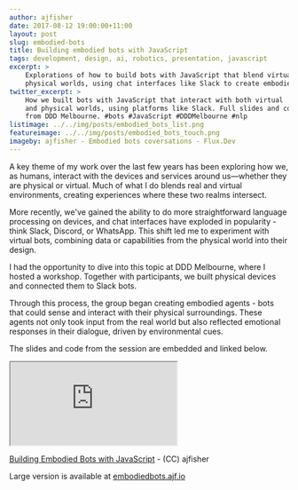 ```yaml
---
author: ajfisher
date: 2017-08-12 19:00:00+11:00
layout: post
slug: embodied-bots
title: Building embodied bots with JavaScript
tags: development, design, ai, robotics, presentation, javascript
excerpt: >
    Explorations of how to build bots with JavaScript that blend virtual and
    physical worlds, using chat interfaces like Slack to create embodied agents.
twitter_excerpt: >
    How we built bots with JavaScript that interact with both virtual
    and physical worlds, using platforms like Slack. Full slides and code examples
    from DDD Melbourne. #bots #JavaScript #DDDMelbourne #nlp
listimage: ../../img/posts/embodied_bots_list.png
featureimage: ../../img/posts/embodied_bots_touch.png
imageby: ajfisher - Embodied bots coversations - Flux.Dev
---
```


A key theme of my work over the last few years has been exploring how we, as
humans, interact with the devices and services around us—whether they are
physical or virtual. Much of what I do blends real and virtual environments,
creating experiences where these two realms intersect.

More recently, we've gained the ability to do more straightforward language
processing on devices, and chat interfaces have exploded in popularity - think
Slack, Discord, or WhatsApp. This shift led me to experiment with virtual bots,
combining data or capabilities from the physical world into their design.

I had the opportunity to dive into this topic at DDD Melbourne, where I hosted
a workshop. Together with participants, we built physical devices and connected
them to Slack bots.

Through this process, the group began creating embodied agents - bots that could
sense and interact with their physical surroundings. These agents not only took
input from the real world but also reflected emotional responses in their
dialogue, driven by environmental cues.

The slides and code from the session are embedded and linked below.

<p class="mediacontainer"><iframe title="Embodied Bots slides"
    src="https://embodiedbots.ajf.io/"></iframe></p>

<p class="caption"><a href="https://embodiedbots.ajf.io/">Building Embodied Bots
with JavaScript</a> - (CC) ajfisher</p>

Large version is available at [embodiedbots.ajf.io](https://embodiedbots.ajf.io/)
